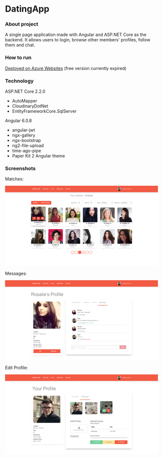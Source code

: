 # DatingApp

### About project

A single page application made with Angular and ASP.NET Core as the backend. It allows users to login, browse other members' profiles, follow them and chat.

### How to run

[Deployed on Azure Websites](https://da-app-106.azurewebsites.net/) (free version currently expired)

### Technology

ASP.NET Core 2.2.0

- AutoMapper
- CloudinaryDotNet
- EntityFrameworkCore.SqlServer

Angular 6.0.8

- angular-jwt
- ngx-gallery
- ngx-bootstrap
- ng2-file-upload
- time-ago-pipe
- Paper Kit 2 Angular theme

### Screenshots

Matches:

![Members](screenshots/Members.png)

Messages:

![Messages](screenshots/Messages.png)

Edit Profile:

![Edit](screenshots/Edit.png)

